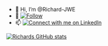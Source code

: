 - 👋 Hi, I’m @Richard-JWE
- 🌱 [![Follow](https://img.shields.io/github/followers/Richard-JWE?label=Follow&style=social)](https://github.com/Richard-JWE)
- 📫 [![Connect with me on LinkedIn](https://img.shields.io/badge/LinkedIn-Connect-blue?style=for-the-badge&logo=linkedin)](https://www.linkedin.com/in/richard-jameson-b89730133/)

[![Richards GitHub stats](https://github-readme-stats.vercel.app/api?username=Richard-JWE)](https://github.com/Richard-JWE/github-readme-stats)
